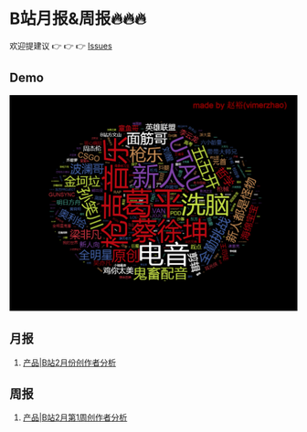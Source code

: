 # B站月报&周报:fire::fire::fire:

欢迎提建议 :point_right: :point_right: :point_right: [Issues](https://github.com/vimerzhao/BilibiliReport/issues)

## Demo
![](https://github.com/vimerzhao/images/raw/master/2020-01/wordcloud-2019-bilibili.png)

## 月报

1. [产品|B站2月份创作者分析](https://github.com/vimerzhao/vimerzhao.github.io/blob/master/product/2020-03-01-bilibili-report-2020-02.md)

## 周报

1. [产品|B站2月第1周创作者分析](https://github.com/vimerzhao/vimerzhao.github.io/blob/master/product/2020-03-08-bilibili-report-2020-02-08.md)

